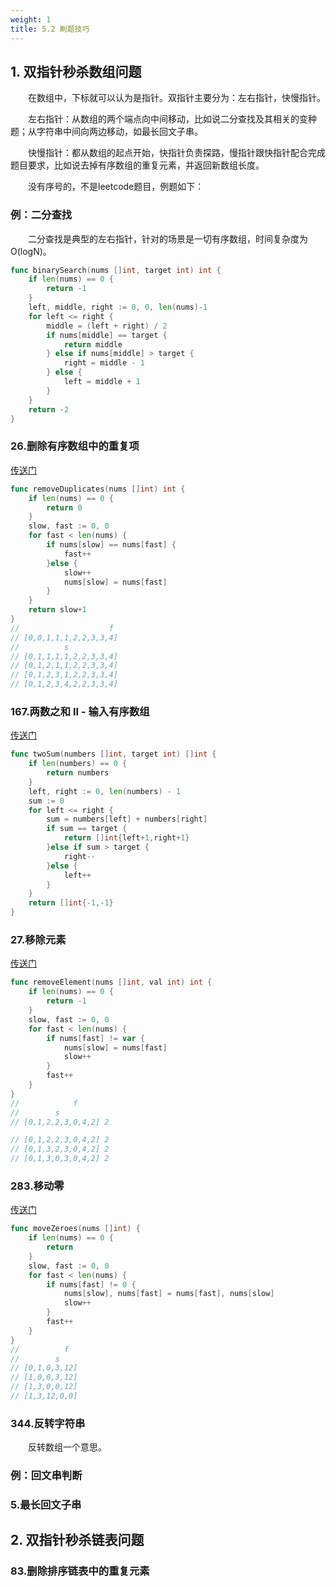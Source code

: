 ```yaml
---
weight: 1
title: 5.2 刷题技巧
---
```


## 1. 双指针秒杀数组问题

&emsp;&emsp;在数组中，下标就可以认为是指针。双指针主要分为：左右指针，快慢指针。

&emsp;&emsp;左右指针：从数组的两个端点向中间移动，比如说二分查找及其相关的变种题；从字符串中间向两边移动，如最长回文子串。

&emsp;&emsp;快慢指针：都从数组的起点开始，快指针负责探路，慢指针跟快指针配合完成题目要求，比如说去掉有序数组的重复元素，并返回新数组长度。

&emsp;&emsp;没有序号的，不是leetcode题目，例题如下：

### 例：二分查找

&emsp;&emsp;二分查找是典型的左右指针，针对的场景是一切有序数组，时间复杂度为O(logN)。

```go
func binarySearch(nums []int, target int) int {
	if len(nums) == 0 {
		return -1
	}
	left, middle, right := 0, 0, len(nums)-1
	for left <= right {
		middle = (left + right) / 2
		if nums[middle] == target {
			return middle
		} else if nums[middle] > target {
			right = middle - 1
		} else {
			left = middle + 1
		}
	}
	return -2
}
```

### 26.删除有序数组中的重复项

[传送门](https://leetcode.cn/problems/remove-duplicates-from-sorted-array/)

```go
func removeDuplicates(nums []int) int {
    if len(nums) == 0 {
        return 0
    }
    slow, fast := 0, 0
    for fast < len(nums) {
        if nums[slow] == nums[fast] {
            fast++
        }else {
            slow++
            nums[slow] = nums[fast]
        }
    }
    return slow+1
}
//                    f
// [0,0,1,1,1,2,2,3,3,4]
//          s
// [0,1,1,1,1,2,2,3,3,4]
// [0,1,2,1,1,2,2,3,3,4]
// [0,1,2,3,1,2,2,3,3,4]
// [0,1,2,3,4,2,2,3,3,4]
```

### 167.两数之和 II - 输入有序数组

[传送门](https://leetcode.cn/problems/two-sum-ii-input-array-is-sorted/)

```go
func twoSum(numbers []int, target int) []int {
    if len(numbers) == 0 {
        return numbers
    }
    left, right := 0, len(numbers) - 1
    sum := 0
    for left <= right {
        sum = numbers[left] + numbers[right]
        if sum == target {
            return []int{left+1,right+1}
        }else if sum > target {
            right--
        }else {
            left++
        }
    }
    return []int{-1,-1}
}
```

### 27.移除元素

[传送门](https://leetcode.com/problems/remove-element/)

```go
func removeElement(nums []int, val int) int {
    if len(nums) == 0 {
        return -1
    }
    slow, fast := 0, 0
    for fast < len(nums) {
        if nums[fast] != var {
            nums[slow] = nums[fast]
            slow++
        }
        fast++
    }
}
//            f
//        s
// [0,1,2,2,3,0,4,2] 2

// [0,1,2,2,3,0,4,2] 2
// [0,1,3,2,3,0,4,2] 2
// [0,1,3,0,3,0,4,2] 2

```

### 283.移动零

[传送门](https://leetcode.cn/problems/move-zeroes/description/)

```go
func moveZeroes(nums []int) {
    if len(nums) == 0 {
        return
    }
    slow, fast := 0, 0
    for fast < len(nums) {
        if nums[fast] != 0 {
            nums[slow], nums[fast] = nums[fast], nums[slow]
            slow++
        }
        fast++
    }
}
//          f
//        s
// [0,1,0,3,12]
// [1,0,0,3,12]
// [1,3,0,0,12]
// [1,3,12,0,0]

```

### 344.反转字符串

&emsp;&emsp;反转数组一个意思。

### 例：回文串判断

### 5.最长回文子串

## 2. 双指针秒杀链表问题

### 83.删除排序链表中的重复元素
